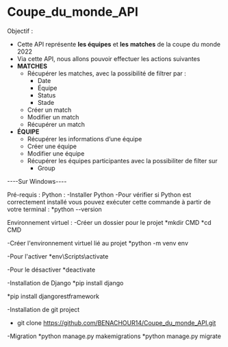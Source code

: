 # Coupe_du_monde_API
Objectif : 

- Cette API représente **les équipes** et **les** **matches** de la coupe du monde 2022
- Via cette API, nous allons pouvoir effectuer les actions suivantes
- **MATCHES**
    - Récupérer les matches, avec la possibilité de filtrer par :
        - Date
        - Équipe
        - Status
        - Stade
    - Créer un match
    - Modifier un match
    - Récupérer un match
- **ÉQUIPE**
    - Récupérer les informations d’une équipe
    - Créer une équipe
    - Modifier une équipe
    - Récupérer les équipes participantes avec la possibiliter de filter sur
        - Group
        
        
  
  
  
----Sur Windows----
 
Pré-requis : 
Python :
-Installer Python
-Pour vérifier si Python est correctement installé vous pouvez
 exécuter cette commande à partir de votre terminal : 
*python --version

Environnement virtuel : 
-Créer un dossier pour le projet
*mkdir CMD
*cd CMD

-Créer l'environnement virtuel lié au projet 
*python -m venv env

-Pour l'activer
*env\Scripts\activate

-Pour le désactiver 
*deactivate

-Installation de Django
*pip install django

*pip install djangorestframework

-Installation de git project
* git clone https://github.com/BENACHOUR14/Coupe_du_monde_API.git

-Migration
*python manage.py makemigrations
*python manage.py migrate
